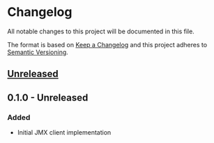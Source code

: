# Changelog
All notable changes to this project will be documented in this file.

The format is based on [Keep a Changelog](http://keepachangelog.com/en/1.0.0/)
and this project adheres to [Semantic Versioning](http://semver.org/spec/v2.0.0.html).

## [Unreleased]

## 0.1.0 - Unreleased
### Added
- Initial JMX client implementation


[Unreleased]: https://github.com/replicante-io/replicante/compare/v0.1.0...HEAD
